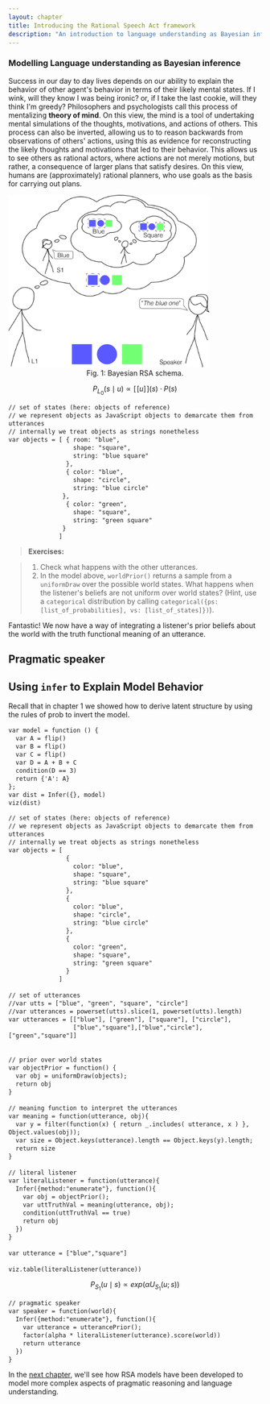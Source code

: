 ```yaml
---
layout: chapter
title: Introducing the Rational Speech Act framework
description: "An introduction to language understanding as Bayesian inference"
---
```


### Modelling Language understanding as Bayesian inference


Success in our day to day lives depends on our ability to explain the behavior of other agent's behavior in terms of their likely mental states. If I wink, will they know I was being ironic? or, if I take the last cookie, will they think I'm greedy?  Philosophers and psychologists call this process of mentalizing **theory of mind**. On this view, the mind is a tool of undertaking mental simulations of the thoughts, motivations, and actions of others. This process can also be inverted, allowing us to to reason backwards from observations of others' actions, using this as evidence for reconstructing the likely thoughts and motivations that led to their behavior. This allows us to see others as rational actors, where actions are not merely motions, but rather, a consequence of larger plans that satisfy desires. On this view, humans are (approximately) rational planners, who use goals as the basis for carrying out plans. 

<img src="../assets/img/ToM.png" alt="Fig. 1: Graphical representation of the Bayesian RSA model." style="width: 400px;"/>
<center>Fig. 1: Bayesian RSA schema.</center>


<!-- <center>The literal listener: P<sub>L<sub>0</sub></sub>(s|u) ∝ ⟦u⟧(s) · P(s)</center> -->

$$P_{L_{0}}(s\mid u) \propto [\![u]\!](s) \cdot P(s)$$

<!-- \mid -->


~~~
// set of states (here: objects of reference)
// we represent objects as JavaScript objects to demarcate them from utterances
// internally we treat objects as strings nonetheless
var objects = [ { room: "blue", 
                  shape: "square", 
                  string: "blue square" 
                },
                { color: "blue", 
                  shape: "circle", 
                  string: "blue circle" 
               },
                { color: "green", 
                  shape: "square", 
                  string: "green square"
               } 
              ]
~~~

> **Exercises:** 

> 1. Check what happens with the other utterances.
> 2. In the model above, `worldPrior()` returns a sample from a `uniformDraw` over the possible world states. What happens when the listener's beliefs are not uniform over world states? (Hint, use a `categorical` distribution by calling `categorical({ps: [list_of_probabilities], vs: [list_of_states]})`).


Fantastic! We now have a way of integrating a listener's prior beliefs about the world with the truth functional meaning of an utterance.


## Pragmatic speaker





## Using `infer` to Explain Model Behavior

Recall that in chapter 1 we showed how to derive latent structure by using the rules of prob to invert the model.

~~~
var model = function () {
  var A = flip()
  var B = flip()
  var C = flip()
  var D = A + B + C
  condition(D == 3)
  return {'A': A}
};
var dist = Infer({}, model)
viz(dist)
~~~






~~~~
// set of states (here: objects of reference)
// we represent objects as JavaScript objects to demarcate them from utterances
// internally we treat objects as strings nonetheless
var objects = [ 
                { 
                  color: "blue", 
                  shape: "square", 
                  string: "blue square"
                },
                { 
                  color: "blue", 
                  shape: "circle", 
                  string: "blue circle"
                },
                { 
                  color: "green", 
                  shape: "square", 
                  string: "green square"
                } 
              ]

// set of utterances
//var utts = ["blue", "green", "square", "circle"]
//var utterances = powerset(utts).slice(1, powerset(utts).length)
var utterances = [["blue"], ["green"], ["square"], ["circle"],
                  ["blue","square"],["blue","circle"],["green","square"]]


// prior over world states
var objectPrior = function() {
  var obj = uniformDraw(objects);
  return obj
}

// meaning function to interpret the utterances
var meaning = function(utterance, obj){
  var y = filter(function(x) { return _.includes( utterance, x ) }, Object.values(obj));
  var size = Object.keys(utterance).length == Object.keys(y).length;
  return size
}

// literal listener
var literalListener = function(utterance){
  Infer({method:"enumerate"}, function(){
    var obj = objectPrior();
    var uttTruthVal = meaning(utterance, obj);
    condition(uttTruthVal == true)
    return obj
  })
}

var utterance = ["blue","square"]

viz.table(literalListener(utterance))

~~~~





<!---

What about speakers? Speech acts are actions; thus, the speaker is modeled as a rational (Bayesian) actor. He chooses an action (e.g., an utterance) according to its utility. The speaker simulates taking an action, evaluates its utility, and chooses actions in proportion to their utility. This is called a *softmax* optimal agent; a fully optimal agent would choose the action with the highest utility all of the time. (This kind of model is called *action as inverse planning*; for more on this, see [agentmodels.org](http://agentmodels.org/chapters/3-agents-as-programs.html).)

In the code box below you'll see a generic softmax agent model. Note that in this model, `agent` uses `factor` (not `condition`). `factor` is a continuous (or, softer) version of `condition` that takes real numbers as arguments (instead of binary truth values). Higher numbers (here, utilities) upweight the probabilities of the actions associated with them.

~~~~
// define possible actions
var actions = ['a1', 'a2', 'a3'];

// define some utilities for the actions
var utility = function(action){
  var table = { 
    a1: -1, 
    a2: 6, 
    a3: 8
  };
  return table[action];
};

// define speaker optimality
var alpha = 1

// define a rational agent who chooses actions 
// according to their expected utility
var agent = Infer({ method: 'enumerate' }, function(){
    var action = uniformDraw(actions);
    factor(alpha * utility(action));
    return action;
});

print("the probability that an agent will take various actions:")
viz.auto(agent);

~~~~

> **Exercises:**

> 1. Explore what happens when you change the agent's optimality.
> 2. Explore what happens when you change the utilities.

In language understanding, the utility of an utterance is how well it communicates the state of the world $$s$$ to a listener. So, the speaker $$S_{1}$$ chooses utterances $$u$$ to communicate the state $$s$$ to the hypothesized literal listener $$L_{0}$$. Another way to think about this: $$S_{1}$$ wants to minimize the effort $$L_{0}$$ would need to arrive at $$s$$ from $$u$$, all while being efficient at communicating. $$S_{1}$$ thus seeks to minimize the surprisal of $$s$$ given $$u$$ for the literal listener $$L_{0}$$, while bearing in mind the utterance cost, $$C(u)$$. (This trade-off between efficacy and efficiency is not trivial: speakers could always use minimal ambiguity, but unambiguous utterances tend toward the unwieldy, and, very often, unnecessary. We will see this tension play out later in the course.)

Speakers act in accordance with the speaker’s utility function $$U_{S_{1}}$$: utterances are more useful at communicating about some state as surprisal and utterance cost decrease.

$$U_{S_{1}}(u; s) = log(L_{0}(s\mid u)) - C(u)$$

(In WebPPL, $$log(L_{0}(s\mid u))$$ can be accessed via `literalListener(u).score(s)`.)

With this utility function in mind, $$S_{1}$$ computes the probability of an utterance $$u$$ given some state $$s$$ in proportion to the speaker’s utility function $$U_{S_{1}}$$. The term $$\alpha > 0$$ controls the speaker’s optimality, that is, the speaker’s rationality in choosing utterances. 

--->

<!-- <center>The pragmatic speaker: P<sub>S<sub>1</sub></sub>(u|s) ∝ exp(αU<sub>S<sub>1</sub></sub>(u;s))</center> -->

$$P_{S_{1}}(u\mid s) \propto exp(\alpha U_{S_{1}}(u; s))$$

~~~~
// pragmatic speaker
var speaker = function(world){
  Infer({method:"enumerate"}, function(){
    var utterance = utterancePrior();
    factor(alpha * literalListener(utterance).score(world))
    return utterance
  })
}
~~~~



In the [next chapter](2-pragmatics.html), we'll see how RSA models have been developed to model more complex aspects of pragmatic reasoning and language understanding.
